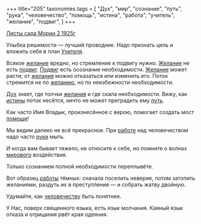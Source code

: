 +++
title="205"
taxonomies.tags = [
 "Дух",
 "мир",
 "сознание",
 "путь",
 "рука",
 "человечество",
 "помощь",
 "истина",
 "работа",
 "учитель",
 "желание",
 "подвиг",
]
+++

[Листы сада Мории 2 1925г](/agni/1925)

Улыбка решимости — лучший проводник. Надо признать цель и вложить себя в план [Учителя](/tags/учитель).   

Всякое [желание](/tags/желание) вредно, но стремление к подвигу нужно. [Желание](/tags/желание) не есть [подвиг](/tags/подвиг). [Подвиг](/tags/подвиг) есть осознание необходимости. [Желание](/tags/желание) может расти; от [желания](/tags/желание) можно отказаться или изменить его. Поток стремится не по [желанию](/tags/желание), но по неизбежности необходимости.   

[Дух](/tags/Дух) знает, где толчки [желания](/tags/желание) и где скала необходимости. Вижу, как [истины](/tags/истина) поток несётся, ничто не может преградить ему [путь](/tags/путь).   

Как часто Имя Владык, произнесённое с верою, помогает создать мост [помощи](/tags/помощь)!   

Мы видим далеко не всё прекрасное. При [работе](/tags/работа) над человечеством надо часто [руки](/tags/рука) мыть.   

И когда вам бывает тяжело, не относите к себе, но помните о волнах [мирового](/tags/мир) воздействия.   

Только сознанием полной необходимости переплывёте.   

Вот образец [работы](/tags/работа) тёмных: сначала поселить неверие, потом затопить желаниями, раздуть их в преступления — и собрать жатву двойную.   

Удумайте, как [человечеству](/tags/человечество) быть понятнее.   

У Нас, поверх священного языка, есть язык молчания. Каяный язык отказа и отрицания рвёт края одеяния.   

